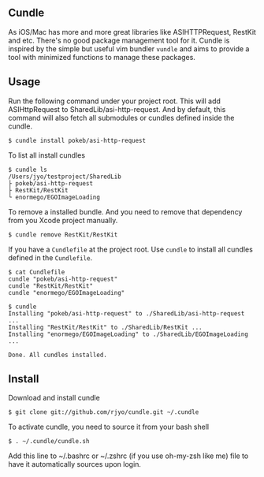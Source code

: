 ## Cundle

As iOS/Mac has more and more great libraries like ASIHTTPRequest, RestKit and etc. There's no good package management tool for it. Cundle is inspired by the simple but useful vim bundler `vundle` and aims to provide a tool with minimized functions to manage these packages.

## Usage

Run the following command under your project root. This will add ASIHttpRequest to SharedLib/asi-http-request. And by default, this command will also fetch all submodules or cundles defined inside the cundle.

	$ cundle install pokeb/asi-http-request

To list all install cundles
	
	$ cundle ls
	/Users/jyo/testproject/SharedLib
	├ pokeb/asi-http-request
	├ RestKit/RestKit
	└ enormego/EGOImageLoading

To remove a installed bundle. And you need to remove that dependency from you Xcode project manually.

	$ cundle remove RestKit/RestKit

If you have a `Cundlefile` at the project root. Use `cundle` to install all cundles defined in the `Cundlefile`.

	$ cat Cundlefile
	cundle "pokeb/asi-http-request"
	cundle "RestKit/RestKit"
	cundle "enormego/EGOImageLoading"
	
	$ cundle
	Installing "pokeb/asi-http-request" to ./SharedLib/asi-http-request ...
	Installing "RestKit/RestKit" to ./SharedLib/RestKit ...
	Installing "enormego/EGOImageLoading" to ./SharedLib/EGOImageLoading ...
	
	Done. All cundles installed.

## Install

Download and install cundle
	
	$ git clone git://github.com/rjyo/cundle.git ~/.cundle

To activate cundle, you need to source it from your bash shell

	$ . ~/.cundle/cundle.sh

Add this line to ~/.bashrc or ~/.zshrc (if you use oh-my-zsh like me) file to have it automatically sources upon login.
